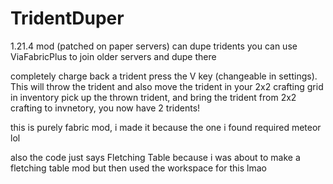 # TridentDuper
1.21.4 mod (patched on paper servers) can dupe tridents
you can use ViaFabricPlus to join older servers and dupe there

completely charge back a trident
press the V key (changeable in settings). This will throw the trident and also move the trident in your 2x2 crafting grid in inventory
pick up the thrown trident, and bring the trident from 2x2 crafting to invnetory, you now have 2 tridents!

this is purely fabric mod, i made it because the one i found required meteor lol

also the code just says Fletching Table because i was about to make a fletching table mod but then used the workspace for this lmao
